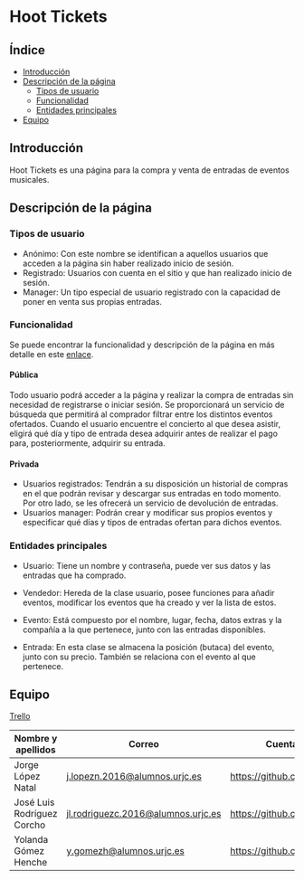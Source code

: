 # Hoot Tickets

## Índice
- [Introducción](#introduccion)
- [Descripción de la página](#descripcion)
  - [Tipos de usuario](#usuarios)
  - [Funcionalidad](#funcionalidad)
  - [Entidades principales](#entidades)
- [Equipo](#equipo)

## Introducción<a name="introduccion"></a>
Hoot Tickets es una página para la compra y venta de entradas de eventos musicales.

## Descripción de la página<a name="descripcion"></a>
### Tipos de usuario<a name="usuarios"></a>
- Anónimo: Con este nombre se identifican a aquellos usuarios que acceden a la página sin haber realizado inicio de sesión.
- Registrado: Usuarios con cuenta en el sitio y que han realizado inicio de sesión.
- Manager: Un tipo especial de usuario registrado con la capacidad de poner en venta sus propias entradas.

### Funcionalidad<a name="funcionalidad"></a>
Se puede encontrar la funcionalidad y descripción de la página en más detalle en este [enlace](https://docs.google.com/document/d/1NrD6JB6T7d2Fr4xy9gx2P4ysY2c4kxBIPfvAas6bO0w/edit?usp=sharing).

#### Pública
Todo usuario podrá acceder a la página y realizar la compra de entradas sin necesidad de registrarse o iniciar sesión. Se proporcionará un servicio de búsqueda que permitirá al comprador filtrar entre los distintos eventos ofertados. Cuando el usuario encuentre el concierto al que desea asistir, eligirá qué día y tipo de entrada desea adquirir antes de realizar el pago para, posteriormente, adquirir su entrada.

#### Privada
- Usuarios registrados: Tendrán a su disposición un historial de compras en el que podrán revisar y descargar sus entradas en todo momento. Por otro lado, se les ofrecerá un servicio de devolución de entradas.
- Usuarios manager: Podrán crear y modificar sus propios eventos y especificar qué días y tipos de entradas ofertan para dichos eventos.

### Entidades principales<a name="entidades"></a>
- Usuario: Tiene un nombre y contraseña, puede ver sus datos y las entradas que ha comprado.

- Vendedor: Hereda de la clase usuario, posee funciones para añadir eventos, modificar los eventos que ha creado y ver la lista de estos.

- Evento: Está compuesto por el nombre, lugar, fecha, datos extras y la compañía a la que pertenece, junto con las entradas disponibles.

- Entrada: En esta clase se almacena la posición (butaca) del evento, junto con su precio. También se relaciona con el evento al que pertenece.

## Equipo<a name="equipo"></a>
[Trello](https://trello.com/b/EhPCgI2B/dad)

Nombre y apellidos | Correo | Cuenta de GitHub
-------------------|----------------------|-----------------
Jorge López Natal | j.lopezn.2016@alumnos.urjc.es | https://github.com/Jormii
José Luis Rodríguez Corcho| jl.rodriguezc.2016@alumnos.urjc.es | https://github.com/huros35
Yolanda Gómez Henche | y.gomezh@alumnos.urjc.es | https://github.com/yolandagomezh
